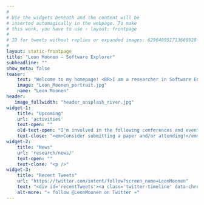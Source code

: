 ```yaml
---
#
# Use the widgets beneath and the content will be
# inserted automagically in the webpage. To make
# this work, you have to use › layout: frontpage
#
# ID for tweets without replies or expanded images: 629648951713660928
#
layout: static-frontpage
title: "Leon Moonen – Software Explorer"
subheadline: ""
show_meta: false
teaser: 
    text: "Welcome to my homepage! <BR>I am a researcher in Software Engineering. My research is aimed at the development and empirical evaluation of advanced data-driven techniques and tools to help software engineers create more secure, trustworthy and resilient systems. The focus is on creating actionable, evidence-based, insights for assessing and understanding the risks involved with the evolution and operation of complex software-intensive systems.<BR><BR>Currently ongoing work addresses the following areas: (1) cybersecurity, in particular, automated assessment and repair of software security vulnerabilities; (2) autonomous self-healing systems, where we investigate how bio-inspired approaches can help build more resilient systems; and (3) intelligent analytics, to benefit from the wealth of data that is produced during software development, evolution and operation to support decision-making.<BR><BR>My research combines several subfields of computing, such as software analytics, software reverse engineering, software repository mining, machine learning, program comprehension, and empirical software engineering."
    image: "Leon_Moonen_portrait.jpg"
    name: "Leon Moonen"
header:
   image_fullwidth: "header_unsplash_river.jpg"
widget-1:
    title: "Upcoming"
    url: 'activities'
    text-open: ""
    old-text-open: "I'm involved in the following conferences and events:"
    text-close: "<em>Consider submitting a paper and/or attending!</em><p />"
widget-2:
    title: "News"
    url: 'research/news/'
    text-open: ""
    text-close: "<p />"
widget-3:
    title: "Recent Tweets"
    url: "https://twitter.com/intent/follow?screen_name=LeonMoonen"
    text: "<div id='recentTweets'><a class='twitter-timeline' data-chrome='noheader nofooter noborders transparent' data-tweet-limit='4' href='https://twitter.com/LeonMoonen?ref_src=twsrc%5Etfw'>Tweets by</a><script async src='https://platform.twitter.com/widgets.js' charset='utf-8'></script></div>"
    alt-more: "« follow @LeonMoonen on Twitter »"
---
```

